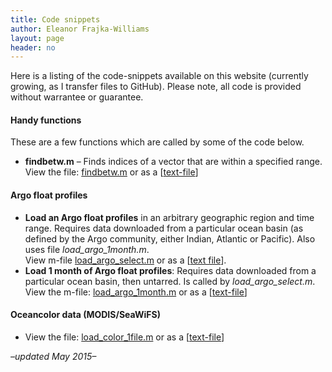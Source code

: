 ```yaml
---
title: Code snippets
author: Eleanor Frajka-Williams
layout: page
header: no
---
```

Here is a listing of the code-snippets available on this website (currently growing, as I transfer files to GitHub). Please note, all code is provided without warrantee or guarantee.

#### Handy functions

These are a few functions which are called by some of the code below.

  * **findbetw.m** &#8211; Finds indices of a vector that are within a specified range.   
    View the file: [findbetw.m][1] or as a [[text-file][2]]

#### Argo float profiles

  * **Load an Argo float profiles** in an arbitrary geographic region and time range. Requires data downloaded from a particular ocean basin (as defined by the Argo community, either Indian, Atlantic or Pacific). Also uses file *load\_argo\_1month.m*.   
    View m-file [load\_argo\_select.m][3] or as a [[text file][4]].
  * **Load 1 month of Argo float profiles**: Requires data downloaded from a particular ocean basin, then untarred. Is called by *load\_argo\_select.m*.   
    View the m-file: [load\_argo\_1month.m][5] or as a [[text-file][6]]

#### Oceancolor data (MODIS/SeaWiFS)

  * View the file: [load\_color\_1file.m][7] or as a [[text-file][8]]

*&#8211;updated May 2015&#8211;*

 [1]: http://observationaloceanography.com/data-analysis-2/code-snippets/findbetw-m/
 [2]: https://gist.githubusercontent.com/frajkawilliams/6898ec354d40c0ce2ff1/raw/793c1267fcf0cd51d48d195cf0580defbc423a6e/findbetw.m
 [3]: http://observationaloceanography.com/in-situ-data/argo-floats-for-hydrographic-data/load_argo_select-m/
 [4]: https://gist.githubusercontent.com/frajkawilliams/a8b906cd0f12b4a071eb/raw/ed17fd05f862d1177a646de5795d1980971eea84/load_argo_select.m
 [5]: http://observationaloceanography.com/in-situ-data/argo-floats-for-hydrographic-data/load_argo_1month-m/
 [6]: https://gist.githubusercontent.com/frajkawilliams/033c23f969e35393b5d0/raw/load_argo_1month.m
 [7]: http://observationaloceanography.com/satellite-data/ocean-color-modis-aqua/load_color_1file-m/
 [8]: https://gist.githubusercontent.com/frajkawilliams/414afd5a8f0ad333d42a/raw/load_color_1file.m
